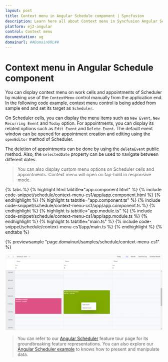 ```yaml
---
layout: post
title: Context menu in Angular Schedule component | Syncfusion
description: Learn here all about Context menu in Syncfusion Angular Schedule component of Syncfusion Essential JS 2 and more.
platform: ej2-angular
control: Context menu 
documentation: ug
domainurl: ##DomainURL##
---
```


# Context menu in Angular Schedule component

You can display context menu on work cells and appointments of Scheduler by making use of the `ContextMenu` control manually from the application end. In the following code example, context menu control is being added from sample end and set its target as `Scheduler`.

On Scheduler cells, you can display the menu items such as `New Event`, `New Recurring Event` and `Today` option. For appointments, you can display its related options such as `Edit Event` and `Delete Event`. The default event window can be opened for appointment creation and editing using the `openEditor` method of Scheduler.

The deletion of appointments can be done by using the `deleteEvent` public method. Also, the `selectedDate` property can be used to navigate between different dates.

> You can also display custom menu options on Scheduler cells and appointments. Context menu will open on tap-hold in responsive mode.

{% tabs %}
{% highlight html tabtitle="app.component.html" %}
{% include code-snippet/schedule/context-menu-cs1/app/app.component.html %}
{% endhighlight %}
{% highlight ts tabtitle="app.component.ts" %}
{% include code-snippet/schedule/context-menu-cs1/app/app.component.ts %}
{% endhighlight %}
{% highlight ts tabtitle="app.module.ts" %}
{% include code-snippet/schedule/context-menu-cs1/app/app.module.ts %}
{% endhighlight %}
{% highlight ts tabtitle="main.ts" %}
{% include code-snippet/schedule/context-menu-cs1/app/main.ts %}
{% endhighlight %}
{% endtabs %}
  
{% previewsample "page.domainurl/samples/schedule/context-menu-cs1" %}

![Context Menu](images/schedule-contextmenu.png)

> You can refer to our [Angular Scheduler](https://www.syncfusion.com/angular-ui-components/angular-scheduler) feature tour page for its groundbreaking feature representations. You can also explore our [Angular Scheduler example](https://ej2.syncfusion.com/angular/demos/#/material/schedule/overview) to knows how to present and manipulate data.
